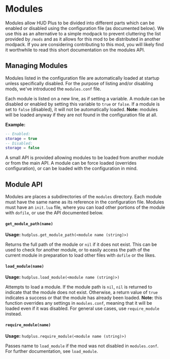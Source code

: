 # Modules
Modules allow HUD Plus to be divided into different parts which can be enabled or disabled using the configuration file (as documented below). We use this as an alternative to a simple modpack to prevent cluttering the list provided by `/mods` and as it allows for this mod to be distributed in another modpack. If you are considering contributing to this mod, you will likely find it worthwhile to read this short documentation on the modules API.

## Managing Modules
Modules listed in the configuration file are automatically loaded at startup unless specifically disabled. For the purpose of listing and/or disabling mods, we've introduced the `modules.conf` file.

Each module is listed on a new line, as if setting a variable. A module can be disabled or enabled by setting this variable to `true` or `false`. If a module is set to `false` (disabled), it will not be automatically loaded. __Note:__ modules will be loaded anyway if they are not found in the configuration file at all.

__Example:__
```lua
-- Enabled:
storage = true
-- Disabled:
storage = false
```

A small API is provided allowing modules to be loaded from another module or from the main API. A module can be force loaded (overrides configuration), or can be loaded with the configuration in mind.

## Module API
Modules are places a subdirectories of the `modules` directory. Each module must have the same name as its reference in the configuration file. Modules must have an `init.lua` file, where you can load other portions of the module with `dofile`, or use the API documented below.

#### `get_module_path(name)`
__Usage:__ `hudplus.get_module_path(<module name (string)>)`

Returns the full path of the module or `nil` if it does not exist. This can be used to check for another module, or to easily access the path of the current module in preparation to load other files with `dofile` or the likes.

#### `load_module(name)`
__Usage:__ `hudplus.load_module(<module name (string)>)`

Attempts to load a module. If the module path is `nil`, `nil` is returned to indicate that the module does not exist. Otherwise, a return value of `true` indicates a success or that the module has already been loaded. __Note:__ this function overrides any settings in `modules.conf`, meaning that it will be loaded even if it was disabled. For general use cases, use `require_module` instead.

#### `require_module(name)`
__Usage:__ `hudplus.require_module(<module name (string)>)`

Passes name to `load_module` if the mod was not disabled in `modules.conf`. For further documentation, see `load_module`.
